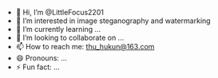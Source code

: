 - 👋 Hi, I’m @LittleFocus2201
- 👀 I’m interested in image steganography and watermarking
- 🌱 I’m currently learning ...
- 💞️ I’m looking to collaborate on ...
- 📫 How to reach me: thu_hukun@163.com
- 😄 Pronouns: ...
- ⚡ Fun fact: ...

<!---
LittleFocus2201/LittleFocus2201 is a ✨ special ✨ repository because its `README.md` (this file) appears on your GitHub profile.
You can click the Preview link to take a look at your changes.
--->
